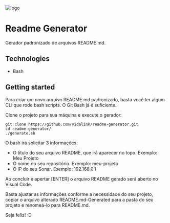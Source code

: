 ![logo](https://avatars2.githubusercontent.com/u/47756567?s=460&v=4)

# Readme Generator

Gerador padronizado de arquivos README.md.

## Technologies

- Bash

## Getting started

Para criar um novo arquivo README.md padronizado, basta você ter algum CLI que rode bash scripts. O Git Bash já é suficiente.

Clone o projeto para sua máquina e execute o gerador:

```shell
git clone https://github.com/vidalink/readme-generator.git
cd readme-generator/
./generate.sh
```
O bash irá solicitar 3 informações:
- O titulo do seu arquivo README, que irá aparecer no topo. Exemplo: Meu Projeto
- O nome do seu repositório. Exemplo: meu-projeto
- O IP do seu Sonar. Exemplo: 192.168.0.1

Ao concluir e apertar [ENTER] o arquivo README gerado será aberto no Visual Code. 

Basta ajustar as informações conforme a necessidade do seu projeto, copiar o arquivo alterado README.md-Generated para a pasta do seu projeto e renomeá-lo para README.md.

Seja feliz! :D




